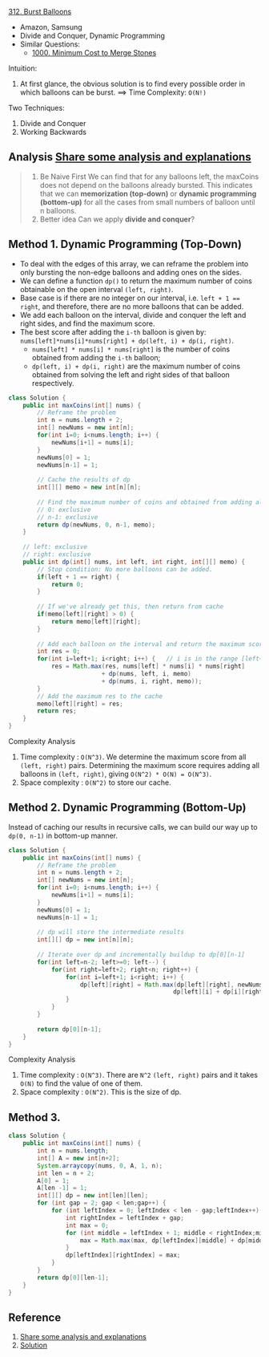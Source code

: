 [312. Burst Balloons](https://leetcode.com/problems/burst-balloons/)

* Amazon, Samsung
* Divide and Conquer, Dynamic Programming
* Similar Questions:
    * [1000. Minimum Cost to Merge Stones](https://leetcode.com/problems/minimum-cost-to-merge-stones/)
    

Intuition:
1. At first glance, the obvious solution is to find every possible order in which balloons can be burst. ==> Time Complexity: `O(N!)`

Two Techniques:
1. Divide and Conquer
2. Working Backwards


## Analysis [Share some analysis and explanations](https://leetcode.com/problems/burst-balloons/discuss/76228/Share-some-analysis-and-explanations)
> 1. Be Naive First
> We can find that for any balloons left, the maxCoins does not depend on the balloons already bursted.
> This indicates that we can **memorization (top-down)** or **dynamic programming (bottom-up)** for all the cases from 
> small numbers of balloon until n balloons. 
> 2. Better idea
> Can we apply **divide and conquer**?
> 
    
## Method 1. Dynamic Programming (Top-Down)
* To deal with the edges of this array, we can reframe the problem into only bursting the non-edge balloons and adding ones on the sides.
* We can define a function `dp()` to return the maximum number of coins obtainable on the open interval `(left, right)`.
* Base case is if there are no integer on our interval, i.e. `left + 1 == right`, and therefore, there are no more balloons
that can be added.
* We add each balloon on the interval, divide and conquer the left and right sides, and find the maximum score.
* The best score after adding the `i-th` balloon is given by: `nums[left]*nums[i]*nums[right] + dp(left, i) + dp(i, right)`.
    * `nums[left] * nums[i] * nums[right]` is the number of coins obtained from adding the `i-th` balloon;
    * `dp(left, i) + dp(i, right)` are the maximum number of coins obtained from solving the left and right sides of that balloon respectively.

```java
class Solution {
    public int maxCoins(int[] nums) {
        // Reframe the problem
        int n = nums.length + 2;
        int[] newNums = new int[n];
        for(int i=0; i<nums.length; i++) {
            newNums[i+1] = nums[i];
        }
        newNums[0] = 1;
        newNums[n-1] = 1;
        
        // Cache the results of dp
        int[][] memo = new int[n][n];
        
        // Find the maximum number of coins and obtained from adding all balloons from (0, n-1)
        // 0: exclusive
        // n-1: exclusive
        return dp(newNums, 0, n-1, memo);
    }
    
    // left: exclusive
    // right: exclusive
    public int dp(int[] nums, int left, int right, int[][] memo) {
        // Stop condition: No more balloons can be added.
        if(left + 1 == right) {
            return 0;
        }
        
        // If we've already get this, then return from cache
        if(memo[left][right] > 0) {
            return memo[left][right];
        }
        
        // Add each balloon on the interval and return the maximum score
        int res = 0;
        for(int i=left+1; i<right; i++) {   // i is in the range [left+1, right-1]
            res = Math.max(res, nums[left] * nums[i] * nums[right]
                          + dp(nums, left, i, memo) 
                          + dp(nums, i, right, memo));
        }
        // Add the maximum res to the cache
        memo[left][right] = res;
        return res;
    }
}
```    
Complexity Analysis
1. Time complexity : `O(N^3)`. We determine the maximum score from all `(left, right)` pairs. Determining the maximum 
score requires adding all balloons in `(left, right)`, giving `O(N^2) * O(N) = O(N^3)`.
2. Space complexity : `O(N^2)` to store our cache.


## Method 2. Dynamic Programming (Bottom-Up)
Instead of caching our results in recursive calls, we can build our way up to `dp(0, n-1)` in bottom-up manner.
```java
class Solution {
    public int maxCoins(int[] nums) {
        // Reframe the problem
        int n = nums.length + 2;
        int[] newNums = new int[n];
        for(int i=0; i<nums.length; i++) {
            newNums[i+1] = nums[i];
        }
        newNums[0] = 1;
        newNums[n-1] = 1;
        
        // dp will store the intermediate results
        int[][] dp = new int[n][n];
        
        // Iterate over dp and incrementally buildup to dp[0][n-1]
        for(int left=n-2; left>=0; left--) {
            for(int right=left+2; right<n; right++) {
                for(int i=left+1; i<right; i++) {
                    dp[left][right] = Math.max(dp[left][right], newNums[left]*newNums[i]*newNums[right] + 
                                              dp[left][i] + dp[i][right]);
                }
            }
        }
        
        return dp[0][n-1];
    }
}
```
Complexity Analysis
1. Time complexity : `O(N^3)`. There are `N^2` `(left, right)` pairs and it takes `O(N)` to find the value of one of them.
2. Space complexity : `O(N^2)`. This is the size of dp.


## Method 3.
```java
class Solution {
    public int maxCoins(int[] nums) {
        int n = nums.length;
        int[] A = new int[n+2];
        System.arraycopy(nums, 0, A, 1, n);
        int len = n + 2;
        A[0] = 1;
        A[len -1] = 1;
        int[][] dp = new int[len][len];
        for (int gap = 2; gap < len;gap++) {
            for (int leftIndex = 0; leftIndex < len - gap;leftIndex++) {
                int rightIndex = leftIndex + gap;
                int max = 0;
                for (int middle = leftIndex + 1; middle < rightIndex;middle++) {
                    max = Math.max(max, dp[leftIndex][middle] + dp[middle][rightIndex] + A[leftIndex]*A[middle]*A[rightIndex]);
                }
                dp[leftIndex][rightIndex] = max;
            }
        }
        return dp[0][len-1];
    }
}
```


## Reference
1. [Share some analysis and explanations](https://leetcode.com/problems/burst-balloons/discuss/76228/Share-some-analysis-and-explanations)
2. [Solution](https://leetcode.com/problems/burst-balloons/solution/)










